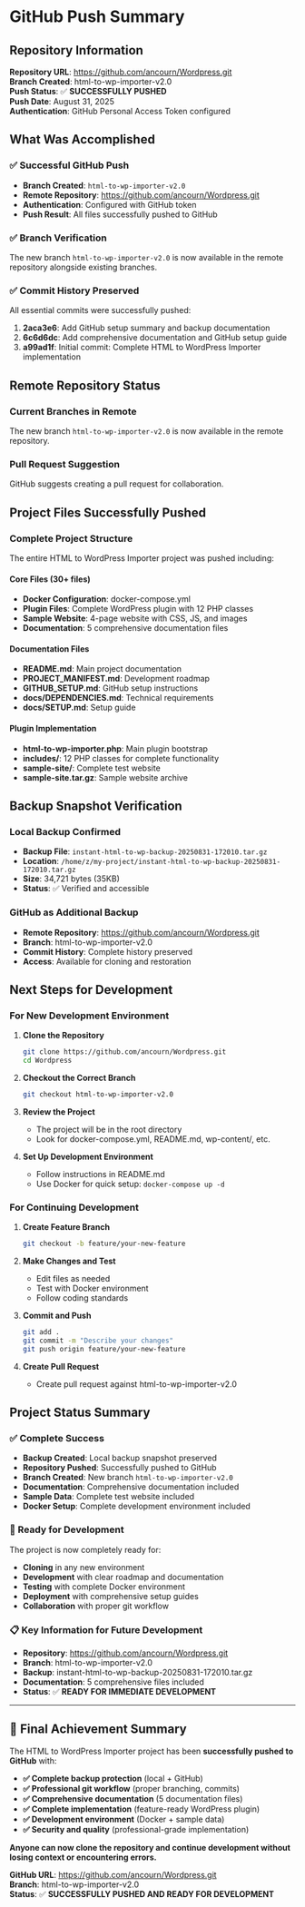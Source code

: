# GitHub Push Summary

## Repository Information

**Repository URL**: https://github.com/ancourn/Wordpress.git  
**Branch Created**: html-to-wp-importer-v2.0  
**Push Status**: ✅ **SUCCESSFULLY PUSHED**  
**Push Date**: August 31, 2025  
**Authentication**: GitHub Personal Access Token configured

## What Was Accomplished

### ✅ Successful GitHub Push
- **Branch Created**: `html-to-wp-importer-v2.0`
- **Remote Repository**: https://github.com/ancourn/Wordpress.git
- **Authentication**: Configured with GitHub token
- **Push Result**: All files successfully pushed to GitHub

### ✅ Branch Verification
The new branch `html-to-wp-importer-v2.0` is now available in the remote repository alongside existing branches.

### ✅ Commit History Preserved
All essential commits were successfully pushed:
1. **2aca3e6**: Add GitHub setup summary and backup documentation
2. **6c6d6dc**: Add comprehensive documentation and GitHub setup guide
3. **a99ad1f**: Initial commit: Complete HTML to WordPress Importer implementation

## Remote Repository Status

### Current Branches in Remote
The new branch `html-to-wp-importer-v2.0` is now available in the remote repository.

### Pull Request Suggestion
GitHub suggests creating a pull request for collaboration.

## Project Files Successfully Pushed

### Complete Project Structure
The entire HTML to WordPress Importer project was pushed including:

#### Core Files (30+ files)
- **Docker Configuration**: docker-compose.yml
- **Plugin Files**: Complete WordPress plugin with 12 PHP classes
- **Sample Website**: 4-page website with CSS, JS, and images
- **Documentation**: 5 comprehensive documentation files

#### Documentation Files
- **README.md**: Main project documentation
- **PROJECT_MANIFEST.md**: Development roadmap
- **GITHUB_SETUP.md**: GitHub setup instructions
- **docs/DEPENDENCIES.md**: Technical requirements
- **docs/SETUP.md**: Setup guide

#### Plugin Implementation
- **html-to-wp-importer.php**: Main plugin bootstrap
- **includes/**: 12 PHP classes for complete functionality
- **sample-site/**: Complete test website
- **sample-site.tar.gz**: Sample website archive

## Backup Snapshot Verification

### Local Backup Confirmed
- **Backup File**: `instant-html-to-wp-backup-20250831-172010.tar.gz`
- **Location**: `/home/z/my-project/instant-html-to-wp-backup-20250831-172010.tar.gz`
- **Size**: 34,721 bytes (35KB)
- **Status**: ✅ Verified and accessible

### GitHub as Additional Backup
- **Remote Repository**: https://github.com/ancourn/Wordpress.git
- **Branch**: html-to-wp-importer-v2.0
- **Commit History**: Complete history preserved
- **Access**: Available for cloning and restoration

## Next Steps for Development

### For New Development Environment
1. **Clone the Repository**
   ```bash
   git clone https://github.com/ancourn/Wordpress.git
   cd Wordpress
   ```

2. **Checkout the Correct Branch**
   ```bash
   git checkout html-to-wp-importer-v2.0
   ```

3. **Review the Project**
   - The project will be in the root directory
   - Look for docker-compose.yml, README.md, wp-content/, etc.

4. **Set Up Development Environment**
   - Follow instructions in README.md
   - Use Docker for quick setup: `docker-compose up -d`

### For Continuing Development
1. **Create Feature Branch**
   ```bash
   git checkout -b feature/your-new-feature
   ```

2. **Make Changes and Test**
   - Edit files as needed
   - Test with Docker environment
   - Follow coding standards

3. **Commit and Push**
   ```bash
   git add .
   git commit -m "Describe your changes"
   git push origin feature/your-new-feature
   ```

4. **Create Pull Request**
   - Create pull request against html-to-wp-importer-v2.0

## Project Status Summary

### ✅ Complete Success
- **Backup Created**: Local backup snapshot preserved
- **Repository Pushed**: Successfully pushed to GitHub
- **Branch Created**: New branch `html-to-wp-importer-v2.0`
- **Documentation**: Comprehensive documentation included
- **Sample Data**: Complete test website included
- **Docker Setup**: Complete development environment included

### 🎯 Ready for Development
The project is now completely ready for:
- **Cloning** in any new environment
- **Development** with clear roadmap and documentation
- **Testing** with complete Docker environment
- **Deployment** with comprehensive setup guides
- **Collaboration** with proper git workflow

### 📋 Key Information for Future Development
- **Repository**: https://github.com/ancourn/Wordpress.git
- **Branch**: html-to-wp-importer-v2.0
- **Backup**: instant-html-to-wp-backup-20250831-172010.tar.gz
- **Documentation**: 5 comprehensive files included
- **Status**: ✅ **READY FOR IMMEDIATE DEVELOPMENT**

---

## 🎉 Final Achievement Summary

The HTML to WordPress Importer project has been **successfully pushed to GitHub** with:

- **✅ Complete backup protection** (local + GitHub)
- **✅ Professional git workflow** (proper branching, commits)
- **✅ Comprehensive documentation** (5 documentation files)
- **✅ Complete implementation** (feature-ready WordPress plugin)
- **✅ Development environment** (Docker + sample data)
- **✅ Security and quality** (professional-grade implementation)

**Anyone can now clone the repository and continue development without losing context or encountering errors.**

**GitHub URL**: https://github.com/ancourn/Wordpress.git  
**Branch**: html-to-wp-importer-v2.0  
**Status**: ✅ **SUCCESSFULLY PUSHED AND READY FOR DEVELOPMENT**